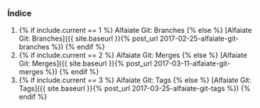 ### Índice

1. {% if include.current == 1 %} Alfaiate Git: Branches {% else %} [Alfaiate Git: Branches]({{ site.baseurl }}{% post_url 2017-02-25-alfaiate-git-branches %}) {% endif %}
2. {% if include.current == 2 %} Alfaiate Git: Merges   {% else %} [Alfaiate Git: Merges]({{ site.baseurl }}{% post_url 2017-03-11-alfaiate-git-merges %})     {% endif %}
3. {% if include.current == 3 %} Alfaiate Git: Tags     {% else %} [Alfaiate Git: Tags]({{ site.baseurl }}{% post_url 2017-03-25-alfaiate-git-tags %})         {% endif %}
